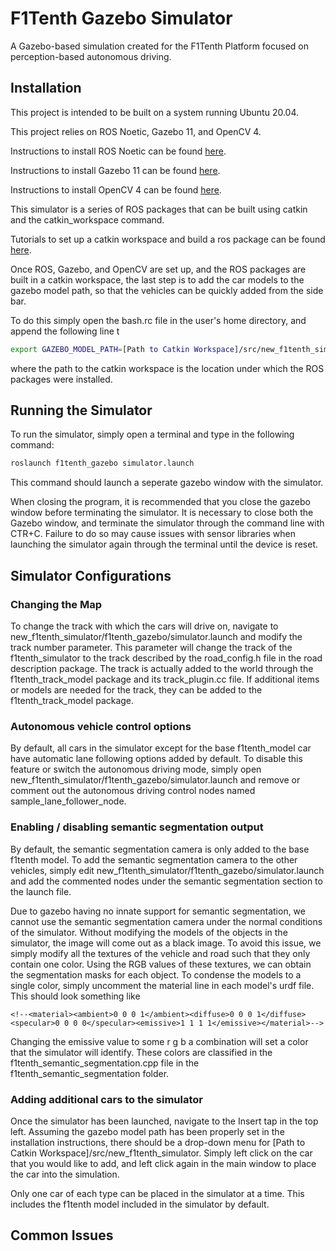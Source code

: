 # F1Tenth Gazebo Simulator

A Gazebo-based simulation created for the F1Tenth Platform focused on perception-based autonomous driving.


## Installation
This project is intended to be built on a system running Ubuntu 20.04.

This project relies on ROS Noetic, Gazebo 11, and OpenCV 4.

Instructions to install ROS Noetic can be found [here](http://wiki.ros.org/noetic/Installation/Ubuntu).

Instructions to install Gazebo 11 can be found [here](https://classic.gazebosim.org/tutorials?tut=install_ubuntu).

Instructions to install OpenCV 4 can be found [here](https://docs.opencv.org/4.x/d7/d9f/tutorial_linux_install.html).

This simulator is a series of ROS packages that can be built using catkin and the catkin_workspace command.

Tutorials to set up a catkin workspace and build a ros package can be found [here](https://wiki.ros.org/catkin/Tutorials).  

Once ROS, Gazebo, and OpenCV are set up, and the ROS packages are built in a catkin workspace, the last step is to add the car models to the gazebo model path, so that the vehicles can be quickly added from the side bar.

To do this simply open the bash.rc file in the user's home directory, and append the following line t
```bash
export GAZEBO_MODEL_PATH=[Path to Catkin Workspace]/src/new_f1tenth_simulator
```
where the path to the catkin workspace is the location under which the ROS packages were installed.

## Running the Simulator
To run the simulator, simply open a terminal and type in the following command:

```bash
roslaunch f1tenth_gazebo simulator.launch
```

This command should launch a seperate gazebo window with the simulator. 

When closing the program, it is recommended that you close the gazebo window before terminating the simulator. It is necessary to close both the Gazebo window, and terminate the simulator through the command line with CTR+C. Failure to do so may cause issues with sensor libraries when launching the simulator again through the terminal until the device is reset.

## Simulator Configurations
### Changing the Map
To change the track with which the cars will drive on, navigate to new_f1tenth_simulator/f1tenth_gazebo/simulator.launch and modify the track number parameter. This parameter will change the track of the f1tenth_simulator to the track described by the road_config.h file in the road description package. The track is actually added to the world through the f1tenth_track_model package and its track_plugin.cc file. If additional items or models are needed for the track, they can be added to the f1tenth_track_model package.

### Autonomous vehicle control options
By default, all cars in the simulator except for the base f1tenth_model car have automatic lane following options added by default. To disable this feature or switch the autonomous driving mode, simply open new_f1tenth_simulator/f1tenth_gazebo/simulator.launch  and remove or comment out the autonomous driving control nodes named sample_lane_follower_node.

### Enabling / disabling semantic segmentation output
By default, the semantic segmentation camera is only added to the base f1tenth model. To add the semantic segmentation camera to the other vehicles, simply edit new_f1tenth_simulator/f1tenth_gazebo/simulator.launch and add the commented nodes under the semantic segmentation section to the launch file. 

Due to gazebo having no innate support for semantic segmentation, we cannot use the semantic segmentation camera under the normal conditions of the simulator. Without modifying the models of the objects in the simulator, the image will come out as a black image. To avoid this issue, we simply modify all the textures of the vehicle and road such that they only contain one color. Using the RGB values of these textures, we can obtain the segmentation masks for each object. To condense the models to a single color, simply uncomment the material line in each model's urdf file. 
This should look something like
```
<!--<material><ambient>0 0 0 1</ambient><diffuse>0 0 0 1</diffuse><specular>0 0 0 0</specular><emissive>1 1 1 1</emissive></material>-->

``` 
Changing the emissive value to some r g b a combination will set a color that the simulator will identify. These colors are classified in the f1tenth_semantic_segmentation.cpp file in the f1tenth_semantic_segmentation folder.

### Adding additional cars to the simulator
Once the simulator has been launched, navigate to the Insert tap in the top left. Assuming the gazebo model path has been properly set in the installation instructions, there should be a drop-down menu for [Path to Catkin Workspace]/src/new_f1tenth_simulator. Simply left click on the car that you would like to add, and left click again in the main window to place the car into the simulation. 

Only one car of each type can be placed in the simulator at a time. This includes the f1tenth model included in the simulator by default.


## Common Issues
